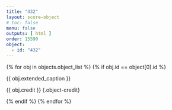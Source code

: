 ```yaml
---
title: "432"
layout: score-object
# toc: false
menu: false
outputs: [ html ]
order: 15590
object:
  - id: "432"
---
```


{% for obj in objects.object_list %}
{% if obj.id == object[0].id %}

{{ obj.extended_caption }}

{{ obj.credit }} {.object-credit}

{% endif %}
{% endfor %}
